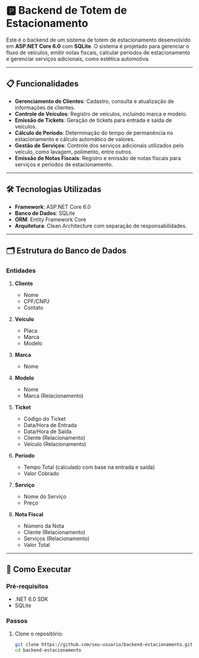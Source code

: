 # 🅿️ Backend de Totem de Estacionamento  

Este é o backend de um sistema de totem de estacionamento desenvolvido em **ASP.NET Core 6.0** com **SQLite**. O sistema é projetado para gerenciar o fluxo de veículos, emitir notas fiscais, calcular períodos de estacionamento e gerenciar serviços adicionais, como estética automotiva.  

---

## 📋 Funcionalidades  

- **Gerenciamento de Clientes**: Cadastro, consulta e atualização de informações de clientes.  
- **Controle de Veículos**: Registro de veículos, incluindo marca e modelo.  
- **Emissão de Tickets**: Geração de tickets para entrada e saída de veículos.  
- **Cálculo de Período**: Determinação do tempo de permanência no estacionamento e cálculo automático de valores.  
- **Gestão de Serviços**: Controle dos serviços adicionais utilizados pelo veículo, como lavagem, polimento, entre outros.  
- **Emissão de Notas Fiscais**: Registro e emissão de notas fiscais para serviços e períodos de estacionamento.  

---

## 🛠️ Tecnologias Utilizadas  

- **Framework**: ASP.NET Core 6.0  
- **Banco de Dados**: SQLite  
- **ORM**: Entity Framework Core  
- **Arquitetura**: Clean Architecture com separação de responsabilidades.  

---

## 🗂️ Estrutura do Banco de Dados  

### Entidades  

1. **Cliente**  
   - Nome  
   - CPF/CNPJ  
   - Contato  

2. **Veículo**  
   - Placa  
   - Marca  
   - Modelo  

3. **Marca**  
   - Nome  

4. **Modelo**  
   - Nome  
   - Marca (Relacionamento)  

5. **Ticket**  
   - Código do Ticket  
   - Data/Hora de Entrada  
   - Data/Hora de Saída  
   - Cliente (Relacionamento)  
   - Veículo (Relacionamento)  

6. **Período**  
   - Tempo Total (calculado com base na entrada e saída)  
   - Valor Cobrado  

7. **Serviço**  
   - Nome do Serviço  
   - Preço  

8. **Nota Fiscal**  
   - Número da Nota  
   - Cliente (Relacionamento)  
   - Serviços (Relacionamento)  
   - Valor Total  

---

## 🚀 Como Executar  

### Pré-requisitos  

- .NET 6.0 SDK  
- SQLite  

### Passos  

1. Clone o repositório:  
   ```bash
   git clone https://github.com/seu-usuario/backend-estacionamento.git
   cd backend-estacionamento
